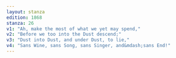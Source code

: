```yaml
---
layout: stanza
edition: 1868
stanza: 26
v1: "Ah, make the most of what we yet may spend,"
v2: "Before we too into the Dust descend;"
v3: "Dust into Dust, and under Dust, to lie,"
v4: "Sans Wine, sans Song, sans Singer, and&mdash;sans End!"
---
```

